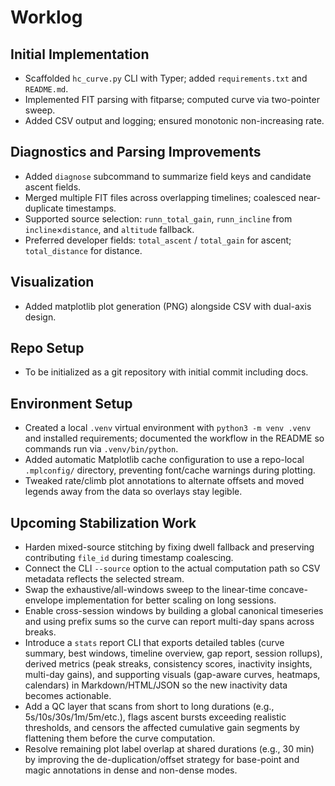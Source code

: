 Worklog
=======

Initial Implementation
----------------------
- Scaffolded `hc_curve.py` CLI with Typer; added `requirements.txt` and `README.md`.
- Implemented FIT parsing with fitparse; computed curve via two-pointer sweep.
- Added CSV output and logging; ensured monotonic non-increasing rate.

Diagnostics and Parsing Improvements
------------------------------------
- Added `diagnose` subcommand to summarize field keys and candidate ascent fields.
- Merged multiple FIT files across overlapping timelines; coalesced near-duplicate timestamps.
- Supported source selection: `runn_total_gain`, `runn_incline` from `incline`×`distance`, and `altitude` fallback.
- Preferred developer fields: `total_ascent` / `total_gain` for ascent; `total_distance` for distance.

Visualization
-------------
- Added matplotlib plot generation (PNG) alongside CSV with dual-axis design.

Repo Setup
----------
- To be initialized as a git repository with initial commit including docs.

Environment Setup
-----------------
- Created a local `.venv` virtual environment with `python3 -m venv .venv` and installed requirements; documented the workflow in the README so commands run via `.venv/bin/python`.
- Added automatic Matplotlib cache configuration to use a repo-local `.mplconfig/` directory, preventing font/cache warnings during plotting.
- Tweaked rate/climb plot annotations to alternate offsets and moved legends away from the data so overlays stay legible.

Upcoming Stabilization Work
---------------------------
- Harden mixed-source stitching by fixing dwell fallback and preserving contributing `file_id` during timestamp coalescing.
- Connect the CLI `--source` option to the actual computation path so CSV metadata reflects the selected stream.
- Swap the exhaustive/all-windows sweep to the linear-time concave-envelope implementation for better scaling on long sessions.
- Enable cross-session windows by building a global canonical timeseries and using prefix sums so the curve can report multi-day spans across breaks.
- Introduce a `stats` report CLI that exports detailed tables (curve summary, best windows, timeline overview, gap report, session rollups), derived metrics (peak streaks, consistency scores, inactivity insights, multi-day gains), and supporting visuals (gap-aware curves, heatmaps, calendars) in Markdown/HTML/JSON so the new inactivity data becomes actionable.
- Add a QC layer that scans from short to long durations (e.g., 5s/10s/30s/1m/5m/etc.), flags ascent bursts exceeding realistic thresholds, and censors the affected cumulative gain segments by flattening them before the curve computation.
- Resolve remaining plot label overlap at shared durations (e.g., 30 min) by improving the de-duplication/offset strategy for base-point and magic annotations in dense and non-dense modes.
